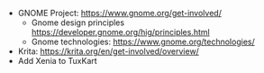 
- GNOME Project: https://www.gnome.org/get-involved/
	- Gnome design principles https://developer.gnome.org/hig/principles.html
	- Gnome technologies: https://www.gnome.org/technologies/
- Krita: https://krita.org/en/get-involved/overview/
- Add Xenia to TuxKart